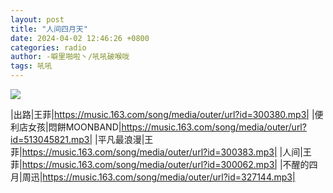 ```yaml
---
layout: post
title: "人间四月天"
date: 2024-04-02 12:46:26 +0800
categories: radio
author: -噼里啪啦丶/吼吼破喉咙
tags: 吼吼
---
```

![]({{site.baseurl}}/images/cover_20240402.jpg)

|出路|王菲|https://music.163.com/song/media/outer/url?id=300380.mp3|
|便利店女孩|悶餅MOONBAND|https://music.163.com/song/media/outer/url?id=513045821.mp3|
|平凡最浪漫|王菲|https://music.163.com/song/media/outer/url?id=300383.mp3|
|人间|王菲|https://music.163.com/song/media/outer/url?id=300062.mp3|
|不醒的四月|周迅|https://music.163.com/song/media/outer/url?id=327144.mp3|


